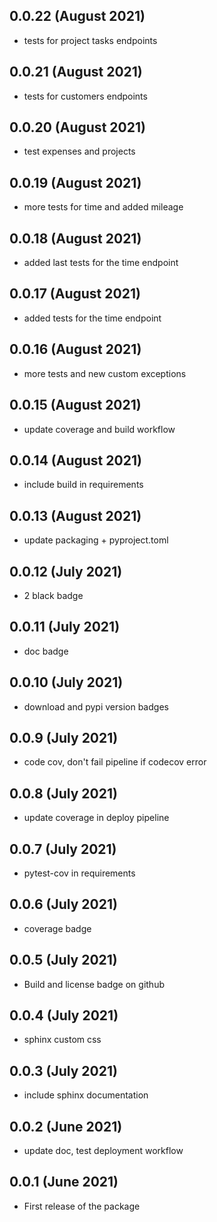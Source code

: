 ## 0.0.22 (August 2021)
- tests for project tasks endpoints

## 0.0.21 (August 2021)
- tests for customers endpoints

## 0.0.20 (August 2021)
- test expenses and projects

## 0.0.19 (August 2021)
- more tests for time and added mileage

## 0.0.18 (August 2021)
- added last tests for the time endpoint

## 0.0.17 (August 2021)
- added tests for the time endpoint

## 0.0.16 (August 2021)
- more tests and new custom exceptions

## 0.0.15 (August 2021)
- update coverage and build workflow

## 0.0.14 (August 2021)
- include build in requirements

## 0.0.13 (August 2021)
- update packaging + pyproject.toml

## 0.0.12 (July 2021)
- 2 black badge

## 0.0.11 (July 2021)
- doc badge

## 0.0.10 (July 2021)
- download and pypi version badges

## 0.0.9 (July 2021)
- code cov, don't fail pipeline if codecov error

## 0.0.8 (July 2021)
- update coverage in deploy pipeline

## 0.0.7 (July 2021)
- pytest-cov in requirements

## 0.0.6 (July 2021)
- coverage badge

## 0.0.5 (July 2021)
- Build and license badge on github

## 0.0.4 (July 2021)
- sphinx custom css

## 0.0.3 (July 2021)
- include sphinx documentation

## 0.0.2 (June 2021)
- update doc, test deployment workflow

## 0.0.1 (June 2021)
- First release of the package